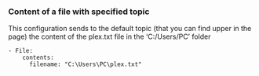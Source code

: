 ### Content of a file with specified topic

This configuration sends to the default topic (that you can find upper in the page) the content of the plex.txt file in the ‘C:/Users/PC’ folder

```
- File:
    contents:
      filename: "C:\Users\PC\plex.txt"
```